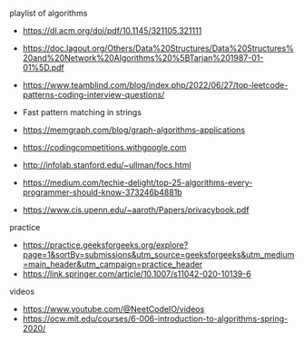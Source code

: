 playlist of algorithms

- https://dl.acm.org/doi/pdf/10.1145/321105.321111

- https://doc.lagout.org/Others/Data%20Structures/Data%20Structures%20and%20Network%20Algorithms%20%5BTarjan%201987-01-01%5D.pdf

- https://www.teamblind.com/blog/index.php/2022/06/27/top-leetcode-patterns-coding-interview-questions/

- Fast pattern matching in strings 

- https://memgraph.com/blog/graph-algorithms-applications

- https://codingcompetitions.withgoogle.com

- http://infolab.stanford.edu/~ullman/focs.html

- https://medium.com/techie-delight/top-25-algorithms-every-programmer-should-know-373246b4881b

- https://www.cis.upenn.edu/~aaroth/Papers/privacybook.pdf

practice 

- https://practice.geeksforgeeks.org/explore?page=1&sortBy=submissions&utm_source=geeksforgeeks&utm_medium=main_header&utm_campaign=practice_header
- https://link.springer.com/article/10.1007/s11042-020-10139-6

videos

 - https://www.youtube.com/@NeetCodeIO/videos
 - https://ocw.mit.edu/courses/6-006-introduction-to-algorithms-spring-2020/
